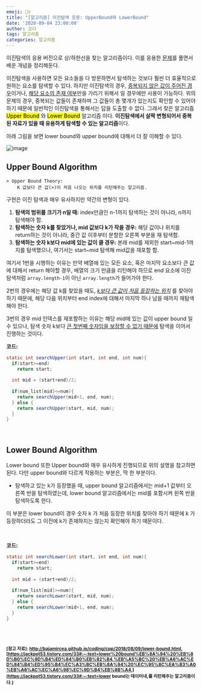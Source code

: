 ```yaml
---
emoji: 🤹‍♀️
title: "[알고리즘] 이진탐색 응용: UpperBound와 LowerBound"
date: '2020-09-04 23:00:00'
author: 코다
tags: 알고리즘
categories: 알고리즘
---
```


이진탐색의 응용 버전으로 상/하한선을 찾는 알고리즘이다. 이를 응용한 [문제](https://www.acmicpc.net/problem/10816)를 풀면서 배운 개념을 정리해둔다. <br>

이진탐색을 사용하면 모든 요소들을 다 방문하면서 탐색하는 것보다 훨씬 더 효율적으로 원하는 요소를 탐색할 수 있다. 하지만 이진탐색의 경우, <u>중복되지 않은 값이 주어진 경우</u>이거나, <u>해당 요소의 존재 여부</u>만을 가리기 위해서 일 경우에만 사용이 가능하다. 위의 문제의 경우, 중복되는 값들이 존재하며 그 값들이 총 몇개가 있는지도 확인할 수 있어야 하기 때문에 일반적인 이진탐색을 통해서는 답을 도출할 수 없다. 그래서 찾은 알고리즘 <mark>Upper Bound</mark> 와 <mark>Lower Bound</mark> 알고리즘 이다. **이진탐색에서 살짝 변형되어서 중복된 자료가 있을 때 유용하게 탐색할 수 있는 알고리즘**이다. <br>

아래 그림을 보면 lower bound와 upper bound에 대해서 더 잘 이해할 수 있다. <br>

![image](https://user-images.githubusercontent.com/63405904/111030306-c4d70300-8444-11eb-8b82-7ad2c3cc0ec1.png)

## Upper Bound Algorithm

```
> Upper Bound Theory:
	K 값보다 큰 값(>)이 처음 나오는 위치를 리턴해주는 알고리즘. 
```

구현은 이진 탐색과 매우 유사하지만 약간의 변형이 있다. <br>

1. **탐색의 범위를 크기가 n일 때:** index만큼인 n-1까지 탐색하는 것이 아니라, n까지 탐색해야 함.
2. **탐색하는 숫자 k를 찾았거나, mid 값보다 k가 작을 경우:**  해당 값이나 위치를 return하는 것이 아니라, 중간 값 이후부터 분할한 오른쪽 부분을 재 탐색함. 
3. **탐색하는 숫자 k보다 mid에 있는 값이 클 경우:** 본래 mid를 제외한 start~mid-1까지를 탐색했으나, 여기서는 start~mid 탐색해 mid값을 재포함 함. 


여기서 1번을 시행하는 이유는 만약 배열에 있는 모든 요소, 혹은 마지막 요소보다 큰 값에 대해서 return 해야할 경우, 배열의 크기 만큼을 리턴해야 하므로 end 요소에 이진 탐색처럼 `array.length-1`이 아닌 `array.length`가 들어가야 한다. <br>

2번의 경우에는 해당 값 k를 찾았을 때도, *<u>k보다 큰 값이 처음 등장하는 위치</u>* 를 찾아야 하기 때문에, 해당 다음 위치부터 end index에 대해서 마지막 하나 남을 때까지 재탐색 해야 한다. <br>

3번의 경우 mid 인덱스를 재포함하는 이유는 해당 mid에 있는 값이 upper bound 일 수 있으나, 탐색 숫자 k보다 <u>큰 첫번째 숫자임을 보장할 수 없기 때문에</u> 탐색을 이어서 진행하는 것이다. <br>

**코드:**

```java
static int searchUpper(int start, int end, int num){
  if(start>=end)
    return start;
  
  int mid = (start+end)/2;
  
  if(num_list[mid]<=num){
    return searchUpper(mid+1, end, num);
  } else {
    return searchUpper(start, mid, num);
  }
}
```

<br>

## Lower Bound Algorithm

Lower bound 또한 Upper bound와 매우 유사하게 진행되므로 위의 설명을 참고하면 된다. 다만 upper bound와 다르게 작용하는 부분은, 딱 한 부분이다. <br>

* 탐색하고 있는 k가 등장했을 때, upper bound 알고리즘에서는 mid+1 값부터 오른쪽 반을 탐색하였는데, lower bound 알고리즘에서는 mid를 포함시켜 왼쪽 반을 탐색하도록 한다. <br>

이 부분은 lower bound이 경우 숫자 k 가 처음 등장한 위치를 찾아야 하기 때문에 k 가 등장하더라도 그 이전에 k가 존재하지는 않는지 확인해야 하기 때문이다. <br>

<br>

**코드:**

```java
static int searchLower(int start, int end, int num){
  if(start>=end)
    return start;
  
  int mid = (start+end)/2;
  
  if(num_list[mid]>=num){
    return searchLower(start, mid, num);
  } else {
    return searchLower(mid+1, end, num);
  }
}
```

<br>
<br>

**<small>[참고 자료]: http://bajamircea.github.io/coding/cpp/2018/08/09/lower-bound.html, [https://jackpot53.tistory.com/33#:~:text=lower%20bound%EB%8A%94%20%EB%8D%B0%EC%9D%B4%ED%84%B0%EB%82%B4,%EB%A5%BC%20%EB%A6%AC%ED%84%B4%ED%95%B4%EC%A3%BC%EB%8A%94%20%EC%95%8C%EA%B3%A0%EB%A6%AC%EC%A6%98%EC%9D%B4%EB%8B%A4.](https://jackpot53.tistory.com/33#:~:text=lower bound는 데이터내,를 리턴해주는 알고리즘이다.) </small>**


```toc
```